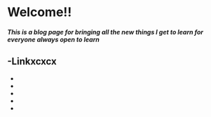 # Welcome!!
##### This is a blog page for bringing all the new things I get to learn for everyone always open to learn 

-Linkxcxcx
-
-
-
-
-
-
